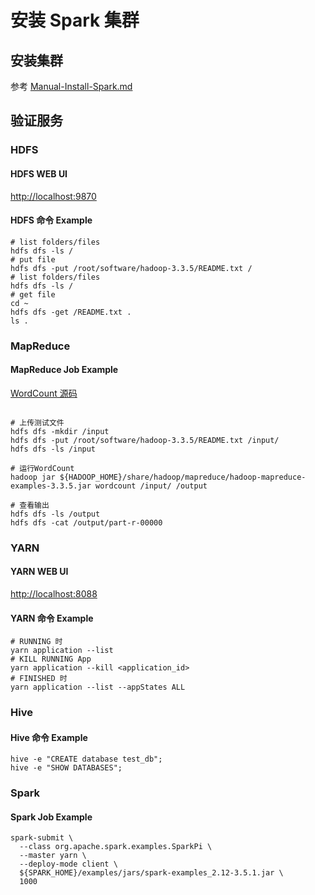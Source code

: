 # 安装 Spark 集群
## 安装集群 
参考 [Manual-Install-Spark.md](docs/Manual-Install-Spark.md)
## 验证服务
### HDFS
#### HDFS WEB UI
[http://localhost:9870](http://localhost:9870/)
#### HDFS 命令 Example
```shell
# list folders/files
hdfs dfs -ls /
# put file
hdfs dfs -put /root/software/hadoop-3.3.5/README.txt /
# list folders/files
hdfs dfs -ls /
# get file
cd ~
hdfs dfs -get /README.txt .
ls .
```

### MapReduce
#### MapReduce Job Example
[WordCount 源码](https://github.com/apache/hadoop/blob/trunk/hadoop-mapreduce-project/hadoop-mapreduce-examples/src/main/java/org/apache/hadoop/examples/WordCount.java)
```shell

# 上传测试文件
hdfs dfs -mkdir /input
hdfs dfs -put /root/software/hadoop-3.3.5/README.txt /input/
hdfs dfs -ls /input

# 运行WordCount
hadoop jar ${HADOOP_HOME}/share/hadoop/mapreduce/hadoop-mapreduce-examples-3.3.5.jar wordcount /input/ /output

# 查看输出
hdfs dfs -ls /output
hdfs dfs -cat /output/part-r-00000
```

### YARN
#### YARN WEB UI
[http://localhost:8088](http://localhost:8088/)

#### YARN 命令 Example
```shell
# RUNNING 时
yarn application --list
# KILL RUNNING App
yarn application --kill <application_id>
# FINISHED 时
yarn application --list --appStates ALL
```

### Hive
#### Hive 命令 Example
```shell
hive -e "CREATE database test_db";
hive -e "SHOW DATABASES";
```
### Spark
#### Spark Job Example 
```shell
spark-submit \
  --class org.apache.spark.examples.SparkPi \
  --master yarn \
  --deploy-mode client \
  ${SPARK_HOME}/examples/jars/spark-examples_2.12-3.5.1.jar \
  1000
```

